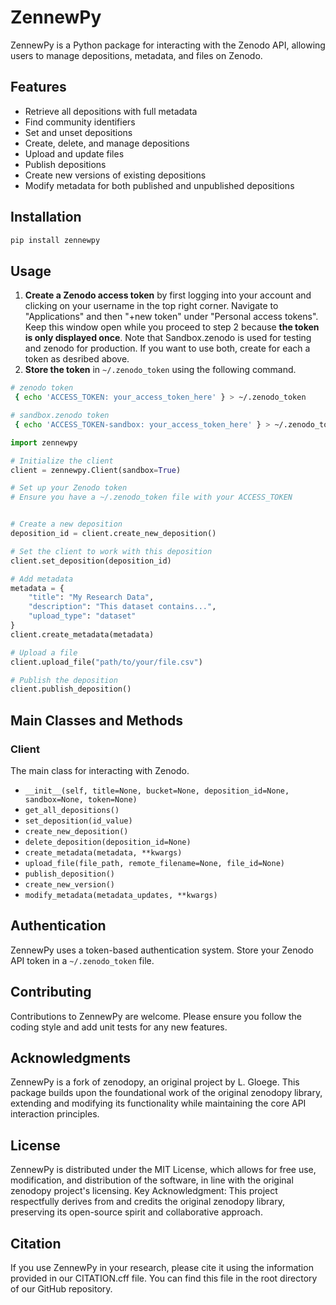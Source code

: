 # ZennewPy

ZennewPy is a Python package for interacting with the Zenodo API, allowing users to manage depositions, metadata, and files on Zenodo.

## Features

- Retrieve all depositions with full metadata
- Find community identifiers
- Set and unset depositions
- Create, delete, and manage depositions
- Upload and update files
- Publish depositions
- Create new versions of existing depositions
- Modify metadata for both published and unpublished depositions

## Installation

```bash
pip install zennewpy
```

## Usage

1. **Create a Zenodo access token** by first logging into your account and clicking on your username in the top right corner. Navigate to "Applications" and then "+new token" under "Personal access tokens".  Keep this window open while you proceed to step 2 because **the token is only displayed once**. Note that Sandbox.zenodo is used for testing and zenodo for production. If you want to use both, create for each a token as desribed above.
2. **Store the token** in `~/.zenodo_token` using the following command.

```sh
# zenodo token
 { echo 'ACCESS_TOKEN: your_access_token_here' } > ~/.zenodo_token

# sandbox.zenodo token
 { echo 'ACCESS_TOKEN-sandbox: your_access_token_here' } > ~/.zenodo_token
```


```python
import zennewpy

# Initialize the client
client = zennewpy.Client(sandbox=True)

# Set up your Zenodo token
# Ensure you have a ~/.zenodo_token file with your ACCESS_TOKEN


# Create a new deposition
deposition_id = client.create_new_deposition()

# Set the client to work with this deposition
client.set_deposition(deposition_id)

# Add metadata
metadata = {
    "title": "My Research Data",
    "description": "This dataset contains...",
    "upload_type": "dataset"
}
client.create_metadata(metadata)

# Upload a file
client.upload_file("path/to/your/file.csv")

# Publish the deposition
client.publish_deposition()
```

## Main Classes and Methods

### Client

The main class for interacting with Zenodo.

- `__init__(self, title=None, bucket=None, deposition_id=None, sandbox=None, token=None)`
- `get_all_depositions()`
- `set_deposition(id_value)`
- `create_new_deposition()`
- `delete_deposition(deposition_id=None)`
- `create_metadata(metadata, **kwargs)`
- `upload_file(file_path, remote_filename=None, file_id=None)`
- `publish_deposition()`
- `create_new_version()`
- `modify_metadata(metadata_updates, **kwargs)`

## Authentication

ZennewPy uses a token-based authentication system. Store your Zenodo API token in a `~/.zenodo_token` file.

## Contributing

Contributions to ZennewPy are welcome. Please ensure you follow the coding style and add unit tests for any new features.

## Acknowledgments

ZennewPy is a fork of zenodopy, an original project by L. Gloege. This
package builds upon the foundational work of the original zenodopy
library, extending and modifying its functionality while maintaining
the core API interaction principles.

## License

ZennewPy is distributed under the MIT License, which allows for free use, modification, and distribution of the software, in line with the original zenodopy project's licensing.
Key Acknowledgment: This project respectfully derives from and credits
the original zenodopy library, preserving its open-source spirit and
collaborative approach.

## Citation

If you use ZennewPy in your research, please cite it using the information provided in our CITATION.cff file. You can find this file in the root directory of our GitHub repository.
